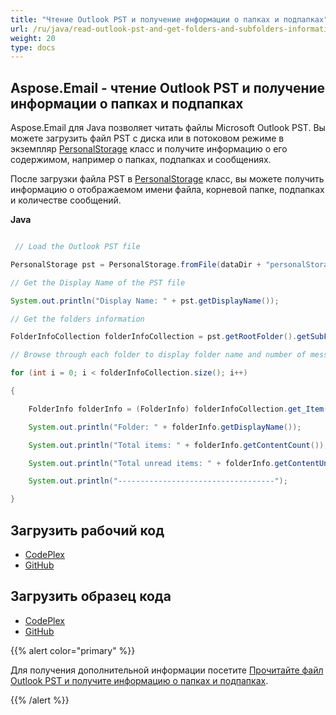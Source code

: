 ```yaml
---
title: "Чтение Outlook PST и получение информации о папках и подпапках"
url: /ru/java/read-outlook-pst-and-get-folders-and-subfolders-information/
weight: 20
type: docs
---
```


## **Aspose.Email - чтение Outlook PST и получение информации о папках и подпапках**
Aspose.Email для Java позволяет читать файлы Microsoft Outlook PST. Вы можете загрузить файл PST с диска или в потоковом режиме в экземпляр [PersonalStorage](https://apireference.aspose.com/email/java/com.aspose.email.class-use/PersonalStorage) класс и получите информацию о его содержимом, например о папках, подпапках и сообщениях.

После загрузки файла PST в [PersonalStorage](https://apireference.aspose.com/email/java/com.aspose.email.class-use/PersonalStorage) класс, вы можете получить информацию о отображаемом имени файла, корневой папке, подпапках и количестве сообщений.

**Java**

```java

 // Load the Outlook PST file

PersonalStorage pst = PersonalStorage.fromFile(dataDir + "personalStorage.pst");

// Get the Display Name of the PST file

System.out.println("Display Name: " + pst.getDisplayName());

// Get the folders information

FolderInfoCollection folderInfoCollection = pst.getRootFolder().getSubFolders();

// Browse through each folder to display folder name and number of messages

for (int i = 0; i < folderInfoCollection.size(); i++)

{

    FolderInfo folderInfo = (FolderInfo) folderInfoCollection.get_Item(i);

    System.out.println("Folder: " + folderInfo.getDisplayName());

    System.out.println("Total items: " + folderInfo.getContentCount());

    System.out.println("Total unread items: " + folderInfo.getContentUnreadCount());

    System.out.println("-----------------------------------");

}

```
## **Загрузить рабочий код**
- [CodePlex](https://asposeemailjavaapachepoi.codeplex.com/releases/view/618811)
- [GitHub](https://github.com/aspose-email/Aspose.Email-for-Java/releases/tag/Aspose.Email_Java_for_Apache_POI-v1.0.0)
## **Загрузить образец кода**
- [CodePlex](https://asposeemailjavaapachepoi.codeplex.com/SourceControl/latest#src/main/java/com/aspose/email/examples/asposefeatures/outlookstorage/readpstfoldernsubfolders/AsposeReadFoldersSubFoldersOfPST.java)
- [GitHub](https://github.com/aspose-email/Aspose.Email-for-Java/tree/master/Plugins/Aspose_Email_for_Apache_POI/src/main/java/com/aspose/email/examples/asposefeatures/outlookstorage/readpstfoldernsubfolders/AsposeReadFoldersSubFoldersOfPST.java)

{{% alert color="primary" %}}

Для получения дополнительной информации посетите [Прочитайте файл Outlook PST и получите информацию о папках и подпапках](/email/java/read-outlook-pst-file-and-get-folders-and-subfolders-information/).

{{% /alert %}}
